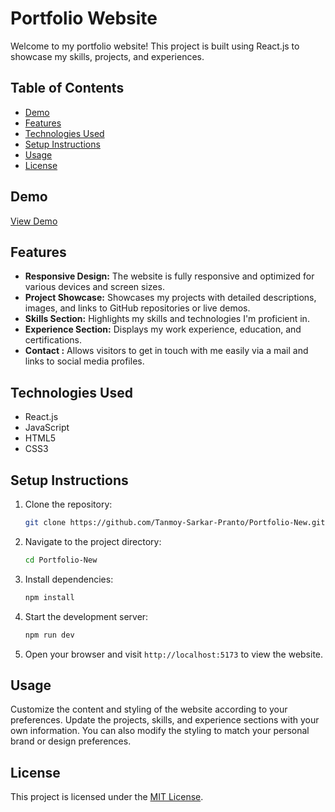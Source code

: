 
# Portfolio Website

Welcome to my portfolio website! This project is built using React.js to showcase my skills, projects, and experiences.

## Table of Contents

- [Demo](#demo)
- [Features](#features)
- [Technologies Used](#technologies-used)
- [Setup Instructions](#setup-instructions)
- [Usage](#usage)
- [License](#license)

## Demo

[View Demo](https://your-portfolio-url.com)

## Features

- **Responsive Design:** The website is fully responsive and optimized for various devices and screen sizes.
- **Project Showcase:** Showcases my projects with detailed descriptions, images, and links to GitHub repositories or live demos.
- **Skills Section:** Highlights my skills and technologies I'm proficient in.
- **Experience Section:** Displays my work experience, education, and certifications.
- **Contact :** Allows visitors to get in touch with me easily via a mail and links to social media profiles.

## Technologies Used

- React.js
- JavaScript
- HTML5
- CSS3

## Setup Instructions

1. Clone the repository:

   ```bash
   git clone https://github.com/Tanmoy-Sarkar-Pranto/Portfolio-New.git
   ```

2. Navigate to the project directory:

   ```bash
   cd Portfolio-New
   ```

3. Install dependencies:

   ```bash
   npm install
   ```

4. Start the development server:

   ```bash
   npm run dev
   ```

5. Open your browser and visit `http://localhost:5173` to view the website.

## Usage

Customize the content and styling of the website according to your preferences. Update the projects, skills, and experience sections with your own information. You can also modify the styling to match your personal brand or design preferences.


## License

This project is licensed under the [MIT License](LICENSE).
